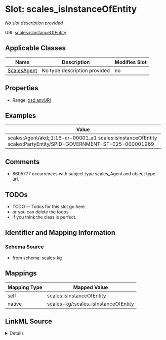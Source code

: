 

# Slot: scales_isInstanceOfEntity


_No slot description provided_





URI: [scales:isInstanceOfEntity](http://schemas.scales-okn.org/rdf/scales#isInstanceOfEntity)



<!-- no inheritance hierarchy -->





## Applicable Classes

| Name | Description | Modifies Slot |
| --- | --- | --- |
| [ScalesAgent](../classes/ScalesAgent.md) | No type description provided |  no  |







## Properties

* Range: [xsd:anyURI](http://www.w3.org/2001/XMLSchema#anyURI)






## Examples

| Value |
| --- |
| scales:Agent/akd;;1:16-cr-00001_a1 scales:isInstanceOfEntity scales:PartyEntity/SPID-GOVERNMENT-ST-025-000001969 |

## Comments

* 8605777 occurrences with subject type scales_Agent and object type uri.

## TODOs

* TODO -- Todos for this slot go here
* or you can delete the todos
* if you think the class is perfect.

## Identifier and Mapping Information







### Schema Source


* from schema: scales-kg




## Mappings

| Mapping Type | Mapped Value |
| ---  | ---  |
| self | scales:isInstanceOfEntity |
| native | scales-kg/:scales_isInstanceOfEntity |




## LinkML Source

<details>
```yaml
name: scales_isInstanceOfEntity
description: No slot description provided
todos:
- TODO -- Todos for this slot go here
- or you can delete the todos
- if you think the class is perfect.
comments:
- 8605777 occurrences with subject type scales_Agent and object type uri.
examples:
- value: scales:Agent/akd;;1:16-cr-00001_a1 scales:isInstanceOfEntity scales:PartyEntity/SPID-GOVERNMENT-ST-025-000001969
from_schema: scales-kg
rank: 1000
slot_uri: scales:isInstanceOfEntity
alias: scales_isInstanceOfEntity
domain_of:
- scales_Agent
range: uri

```
</details>
